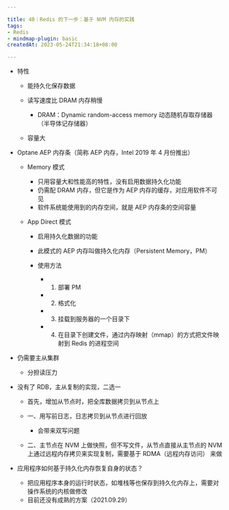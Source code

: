 ```yaml
---

title: 40｜Redis 的下一步：基于 NVM 内存的实践
tags:
- Redis
- mindmap-plugin: basic
createdAt: 2023-05-24T21:34:18+08:00

---
```


- 特性

  - 能持久化保存数据
  - 读写速度比 DRAM 内存稍慢

    - DRAM：Dynamic random-access memory 动态随机存取存储器（半导体记存储器）

  - 容量大

- Optane AEP 内存条（简称 AEP 内存，Intel 2019 年 4 月份推出）

  - Memory 模式

    - 只用容量大和性能高的特性，没有启用数据持久化功能
    - 仍需配 DRAM 内存，但它是作为 AEP 内存的缓存，对应用软件不可见
    - 软件系统能使用到的内存空间，就是 AEP 内存条的空间容量

  - App Direct 模式

    - 启用持久化数据的功能
    - 此模式的 AEP 内存叫做持久化内存（Persistent Memory，PM）
    - 使用方法

      - 1. 部署 PM
      - 2. 格式化
      - 3. 挂载到服务器的一个目录下
      - 4. 在目录下创建文件，通过内存映射（mmap）的方式把文件映射到 Redis 的进程空间

- 仍需要主从集群

  - 分担读压力

- 没有了 RDB，主从复制的实现，二选一

  - 首先，增加从节点时，把全库数据拷贝到从节点上
  - 一、用写前日志，日志拷贝到从节点进行回放

    - 会带来双写问题

  - 二、主节点在 NVM 上做快照，但不写文件，从节点直接从主节点的 NVM 上通过远程内存拷贝来实现复制，需要基于 RDMA（远程内存访问） 来做

- 应用程序如何基于持久化内存恢复自身的状态？

  - 把应用程序本身的运行时状态，如堆栈等也保存到持久化内存上，需要对操作系统的内核做修改
  - 目前还没有成熟的方案（2021.09.29）
